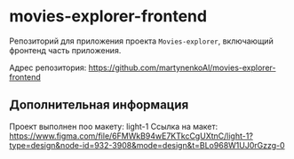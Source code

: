 # movies-explorer-frontend

Репозиторий для приложения проекта `Movies-explorer`, включающий фронтенд часть приложения.

Адрес репозитория: https://github.com/martynenkoAl/movies-explorer-frontend

## Дополнительная информация

Проект выполнен поо макету: light-1
Ссылка на макет: https://www.figma.com/file/6FMWkB94wE7KTkcCgUXtnC/light-1?type=design&node-id=932-3908&mode=design&t=BLo968W1UJ0rGzzg-0
